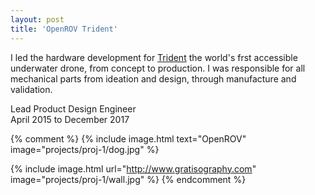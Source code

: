 ```yaml
---
layout: post
title: 'OpenROV Trident'
---
```

I led the hardware development for [Trident](https://www.openrov.com/products/trident/) the world's frst accessible underwater drone, from concept to production.
I was responsible for all mechanical parts from ideation and design, through manufacture and validation.

Lead Product Design Engineer  
April 2015 to December 2017

{% comment %}
{% include image.html text="OpenROV" image="projects/proj-1/dog.jpg" %}

{% include image.html url="http://www.gratisography.com" image="projects/proj-1/wall.jpg" %}
{% endcomment %}